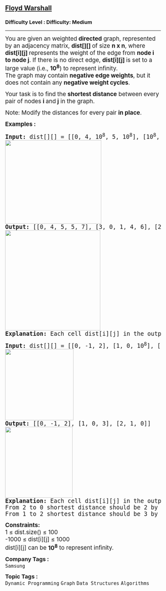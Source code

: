 <h2><a href="https://www.geeksforgeeks.org/problems/implementing-floyd-warshall2042/1?itm_source=geeksforgeeks&itm_medium=article&itm_campaign=bottom_sticky_on_article">Floyd Warshall</a></h2><h3>Difficulty Level : Difficulty: Medium</h3><hr><div class="problems_problem_content__Xm_eO" bis_skin_checked="1"><p><span style="font-size: 14pt;">You are given an weighted<strong> directed</strong> graph, represented by an adjacency matrix, <strong>dist[][] </strong>of size <strong>n x n</strong>, where <strong>dist[i][j] </strong>represents the weight of the edge from <strong>node i to node j</strong>.&nbsp;If there is no direct edge, <strong>dist[i][j] </strong>is set to a large value (i.e., <strong>10<sup>8</sup></strong>) to represent infinity.</span><br><span style="font-size: 14pt;">The graph may contain <strong>negative edge weights</strong>, but it does not contain any <strong>negative weight cycles</strong>.</span></p>
<p><span style="font-size: 14pt;">Your task is to find the <strong>shortest distance</strong> between every pair of nodes <strong>i </strong>and<strong> j</strong> in the graph.</span></p>
<p><span style="font-size: 14pt;">Note: Modify the distances for every pair <strong>in place</strong>.</span></p>
<p><span style="font-size: 14pt;"><strong>Examples :</strong></span></p>
<pre><span style="font-size: 14pt;"><strong>Input: </strong>dist[][] = [[0, 4, 10<sup>8</sup>, 5, 10<sup>8</sup>], [10<sup style="font-family: -apple-system, BlinkMacSystemFont, 'Segoe UI', Roboto, Oxygen, Ubuntu, Cantarell, 'Open Sans', 'Helvetica Neue', sans-serif;">8</sup>, 0, 1, 10<sup style="font-family: -apple-system, BlinkMacSystemFont, 'Segoe UI', Roboto, Oxygen, Ubuntu, Cantarell, 'Open Sans', 'Helvetica Neue', sans-serif;">8</sup>, 6], [2, 10<sup style="font-family: -apple-system, BlinkMacSystemFont, 'Segoe UI', Roboto, Oxygen, Ubuntu, Cantarell, 'Open Sans', 'Helvetica Neue', sans-serif;">8</sup>, 0, 3, 10<sup style="font-family: -apple-system, BlinkMacSystemFont, 'Segoe UI', Roboto, Oxygen, Ubuntu, Cantarell, 'Open Sans', 'Helvetica Neue', sans-serif;">8</sup>], [10<sup style="font-family: -apple-system, BlinkMacSystemFont, 'Segoe UI', Roboto, Oxygen, Ubuntu, Cantarell, 'Open Sans', 'Helvetica Neue', sans-serif;">8</sup>, 10<sup style="font-family: -apple-system, BlinkMacSystemFont, 'Segoe UI', Roboto, Oxygen, Ubuntu, Cantarell, 'Open Sans', 'Helvetica Neue', sans-serif;">8</sup>, 1, 0, 2], [1, 10<sup style="font-family: -apple-system, BlinkMacSystemFont, 'Segoe UI', Roboto, Oxygen, Ubuntu, Cantarell, 'Open Sans', 'Helvetica Neue', sans-serif;">8</sup>, 10<sup style="font-family: -apple-system, BlinkMacSystemFont, 'Segoe UI', Roboto, Oxygen, Ubuntu, Cantarell, 'Open Sans', 'Helvetica Neue', sans-serif;">8</sup>, 4, 0]]<br><img src="https://media.geeksforgeeks.org/img-practice/prod/addEditProblem/893245/Web/Other/blobid0_1744701272.jpg" width="311" height="270"><br><strong>Output: </strong>[[0, 4, 5, 5, 7], [3, 0, 1, 4, 6], [2, 6, 0, 3, 5], [3, 7, 1, 0, 2], [1, 5, 5, 4, 0]]
<img src="https://media.geeksforgeeks.org/img-practice/prod/addEditProblem/893245/Web/Other/blobid1_1744701370.jpg" width="308" height="324"><br><strong>Explanation: </strong>Each cell dist[i][j] in the output shows the shortest distance from node i to node j, computed by considering all possible intermediate nodes. 
</span></pre>
<pre><span style="font-size: 14pt;"><strong>Input: </strong>dist[][] = [[0, -1, 2], [1, 0, 10<sup>8</sup>], [3, 1, 0]]
<img src="https://media.geeksforgeeks.org/img-practice/prod/addEditProblem/893245/Web/Other/blobid2_1744701698.jpg" width="221" height="230"><br><strong>Output: </strong>[[0, -1, 2], [1, 0, 3], [2, 1, 0]]
<img src="https://media.geeksforgeeks.org/img-practice/prod/addEditProblem/893245/Web/Other/blobid3_1744701713.jpg" width="218" height="229"><br><strong>Explanation: </strong>Each cell dist[i][j] in the output shows the shortest distance from node i to node j, computed by considering all possible intermediate nodes.<br>From 2 to 0 shortest distance should be 2 by following path 2 -&gt; 1 -&gt; 0</span><br><span style="font-size: 14pt;">From 1 to 2 shortest distance should be 3 by following path 1 -&gt; 0 -&gt; 2</span></pre>
<p><span style="font-size: 14pt;"><strong>Constraints:</strong><br>1 ≤ dist.size() ≤ 100<br>-1000 ≤ dist[i][j] ≤ 1000<br>dist[i][j] can be&nbsp;</span><strong style="font-size: 18.6667px;">10<sup>8</sup></strong><span style="font-size: 18.6667px;">&nbsp;to represent infinity.</span></p></div><p><span style=font-size:18px><strong>Company Tags : </strong><br><code>Samsung</code>&nbsp;<br><p><span style=font-size:18px><strong>Topic Tags : </strong><br><code>Dynamic Programming</code>&nbsp;<code>Graph</code>&nbsp;<code>Data Structures</code>&nbsp;<code>Algorithms</code>&nbsp;